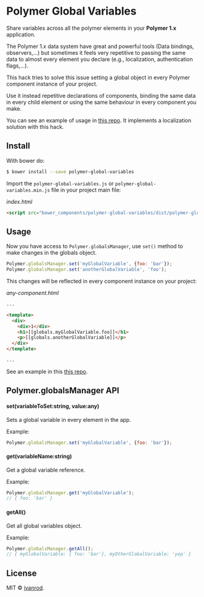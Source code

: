 # Polymer Global Variables

Share variables across all the polymer elements in your **Polymer 1.x** application.

The Polymer 1.x data system have great and powerful tools (Data bindings, observers,...) but sometimes it feels very repetitive to passing the same data to almost every element you declare (e.g., localization, authentication flags,...).

This hack tries to solve this issue setting a global object in every Polymer component instance of your project.

Use it instead repetitive declarations of components, binding the same data in every child element or using the same behaviour in every component you make.

You can see an example of usage in [this repo](https://github.com/ivanrod/polymer-global-variables-demo). It implements a localization solution with this hack.

## Install

With bower do:

```bash
$ bower install --save polymer-global-variables
```

Import the `polymer-global-variables.js` or `polymer-global-variables.min.js` file in your project main file:

*index.html*
```html
<script src="bower_components/polymer-global-variables/dist/polymer-global-variables.js" charset="utf-8"></script>
```

## Usage

Now you have access to `Polymer.globalsManager`, use `set()` method to make changes in the globals object.

```javascript
Polymer.globalsManager.set('myGlobalVariable', {foo: 'bar'});
Polymer.globalsManager.set('anotherGlobalVariable', 'foo');
```

This changes will be reflected in every component instance on your project:

*any-component.html*
```html
...

<template>
  <div>
    <div>1</div>
    <h1>[[globals.myGlobalVariable.foo]]</h1>
    <p>[[globals.anotherGlobalVariable]]</p>
  </div>
</template>

...
```

See an example in this [this repo](https://github.com/ivanrod/polymer-global-variables-demo).

## Polymer.globalsManager API

#### set(variableToSet:string, value:any)

Sets a global variable in every element in the app.

Example:

```javascript
Polymer.globalsManager.set('myGlobalVariable', {foo: 'bar'});
```

#### get(variableName:string)

Get a global variable reference.

Example:

```javascript
Polymer.globalsManager.get('myGlobalVariable');
// { foo: 'bar' }
```

#### getAll()

Get all global variables object.

Example:

```javascript
Polymer.globalsManager.getAll();
// { myGlobalVariable: { foo: 'bar'}, myOtherGlobalVariable: 'yep' }
```

## License

MIT © [ivanrod](https://github.com/ivanrod).
